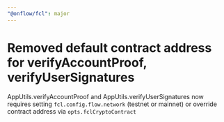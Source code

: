 ```yaml
---
"@onflow/fcl": major
---
```


# Removed default contract address for verifyAccountProof, verifyUserSignatures

AppUtils.verifyAccountProof and AppUtils.verifyUserSignatures now requires
setting `fcl.config.flow.network` (testnet or mainnet) or override contract address via
`opts.fclCryptoContract`
